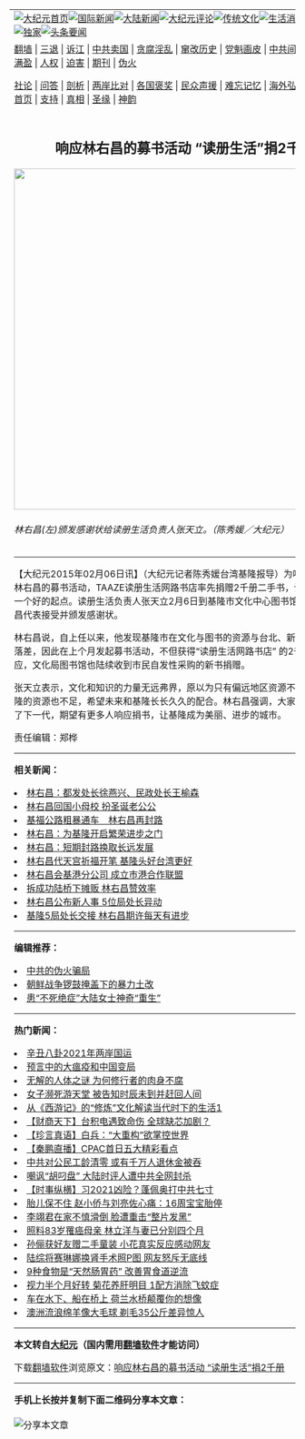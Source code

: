 <a name="1" id="1" target="_blank"></a><span id="1"></span>
<table align=center border="0"><tr><td colspan="2" VALIGN=TOP><a href="https://github.com/rzcqqb352/djy/blob/master/gb/nf1351518.md#1"><img src="https://raw.githubusercontent.com/rzcqqb352/www/master/t/djy/1.jpg" title="大纪元首页" alt="大纪元首页"></a><a href="https://github.com/rzcqqb352/djy/blob/master/gb/n24hr.md#1"><img src="https://raw.githubusercontent.com/rzcqqb352/www/master/t/djy/3.jpg" title="国际新闻" alt="国际新闻"></a><a href="https://github.com/rzcqqb352/djy/blob/master/gb/nsc413.md#1"><img src="https://raw.githubusercontent.com/rzcqqb352/www/master/t/djy/4.jpg" title="大陆新闻" alt="大陆新闻"></a><a href="https://github.com/rzcqqb352/djy/blob/master/gb/news392.md#1"><img src="https://raw.githubusercontent.com/rzcqqb352/www/master/t/djy/5.jpg" title="大纪元评论" alt="大纪元评论"></a><a href="https://github.com/rzcqqb352/djy/blob/master/gb/news2007.md#1"><img src="https://raw.githubusercontent.com/rzcqqb352/www/master/t/djy/6.jpg" title="传统文化" alt="传统文化"></a><a href="https://github.com/rzcqqb352/djy/blob/master/gb/news2008.md#1"><img src="https://raw.githubusercontent.com/rzcqqb352/www/master/t/djy/7.jpg" title="生活消费" alt="生活消费"></a><a href="https://github.com/rzcqqb352/djy/blob/master/gb/ncyule.md#1"><img src="https://raw.githubusercontent.com/rzcqqb352/www/master/t/djy/8.jpg" title="娱乐休闲" alt="娱乐休闲"></a><a href="https://github.com/rzcqqb352/djy/blob/master/gb/nsc1002.md#1"><img src="https://raw.githubusercontent.com/rzcqqb352/www/master/t/djy/9.jpg" title="健康" alt="健康"></a><a href="https://github.com/rzcqqb352/djy/blob/master/gb/nf6092.md#1"><img src="https://raw.githubusercontent.com/rzcqqb352/www/master/t/djy/10a.jpg" title="独家" alt="独家"></a><a href="https://github.com/rzcqqb352/djy/blob/master/gb/nf4514.md#1"><img src="https://raw.githubusercontent.com/rzcqqb352/www/master/t/djy/12a.jpg" title="头条要闻" alt="头条要闻"></a></td></tr>
<tr><td colspan="2" VALIGN=TOP><a target="_blank" href="https://github.com/rzcqqb352/www/blob/master/README.md?zsrh#1">翻墙</a> | <a target="_blank" href="https://github.com/rzcqqb352/djy/blob/master/gb/nf5657.md#1">三退</a> | <a target="_blank" href="https://github.com/rzcqqb352/djy/blob/master/gb/nf6124.md#1">诉江</a> | <a target="_blank" href="https://github.com/rzcqqb352/djy/blob/master/gb/nf1176117.md#1">中共卖国</a> | <a target="_blank" href="https://github.com/rzcqqb352/djy/blob/master/gb/nf5773.md#1">贪腐淫乱</a> | <a target="_blank" href="https://github.com/rzcqqb352/djy/blob/master/gb/nf1176115.md#1">窜改历史</a> | <a target="_blank" href="https://github.com/rzcqqb352/djy/blob/master/gb/nf1176107.md#1">党魁画皮</a> | <a target="_blank" href="https://github.com/rzcqqb352/djy/blob/master/gb/nf1320400.md#1">中共间谍</a> | <a target="_blank" href="https://github.com/rzcqqb352/djy/blob/master/gb/nf1176114.md#1">破坏传统</a> | <a target="_blank" href="https://github.com/rzcqqb352/ntdtv/blob/master/gb/prog447_1.md#1">恶贯满盈</a> | <a target="_blank" href="https://github.com/rzcqqb352/djy/blob/master/gb/ncid278.md#1">人权</a> | <a target="_blank" href="https://github.com/rzcqqb352/djy/blob/master/gb/nf1176111.md#1">迫害</a> | <a target="_blank" href="https://gitlab.com/szzdlab/mh-qikan/blob/master/README.md#1">期刊</a> | <a target="_blank" href="https://github.com/rzcqqb352/djy/blob/master/gb/nf5562.md#1">伪火</a></p><p><a target="_blank" href="https://github.com/rzcqqb352/djy/blob/master/gb/9p.md#1">社论</a> | <a target="_blank" href="https://github.com/rzcqqb352/djy/blob/master/gb/nf4378.md#1">问答</a> | <a target="_blank" href="https://github.com/rzcqqb352/djy/blob/master/gb/nf5792.md#1">剖析</a> | <a target="_blank" href="https://github.com/rzcqqb352/djy/blob/master/gb/nf5735.md#1">两岸比对</a> | <a target="_blank" href="https://github.com/rzcqqb352/djy/blob/master/gb/nf6119.md#1">各国褒奖</a> | <a target="_blank" href="https://github.com/rzcqqb352/djy/blob/master/gb/nf6120.md#1">民众声援</a> | <a target="_blank" href="https://github.com/rzcqqb352/djy/blob/master/gb/nf1188594.md#1">难忘记忆</a> | <a target="_blank" href="https://github.com/rzcqqb352/djy/blob/master/gb/nf3180.md#1">海外弘传</a> | <a target="_blank" href="https://github.com/rzcqqb352/djy/blob/master/gb/nf5410.md#1">万人上访</a> | <a target="_blank" href="https://github.com/rzcqqb352/www/blob/master/README.md?zsrh#1">平台首页</a> | <a target="_blank" href="https://github.com/rzcqqb352/djy/blob/master/gb/nf4386.md#1">支持</a> | <a target="_blank" href="https://github.com/rzcqqb352/djy/blob/master/gb/nf4389.md#1">真相</a> | <a target="_blank" href="https://github.com/rzcqqb352/djy/blob/master/gb/nf5790.md#1">圣缘</a> | <a target="_blank" href="https://github.com/rzcqqb352/djy/blob/master/gb/nf4786.md#1">神韵</a></td></tr>
<tr><td VALIGN=TOP width="626"><h2 align=center>响应林右昌的募书活动 “读册生活”捐2千册</h2>
<img width="600" src="https://i.epochtimes.com/assets/uploads/2015/02/1502060739582478-600x400.jpg" />
<h6>林右昌(左)颁发感谢状给读册生活负责人张天立。（陈秀媛／大纪元）
</h6>
<hr>
<p>【大纪元2015年02月06日讯】（大纪元记者陈秀媛台湾基隆报导）为响应基隆市长<ahref="https://github.com/rzcqqb352/djy/blob/master/gb/tag/%E6%9E%97%E5%8F%B3%E6%98%8C.md#1">林右昌</a>的募书活动，TAAZE读册生活网路书店率先捐赠2千册二手书，让募书活动有一个好的起点。读册生活负责人张天立2月6日到基隆市文化中心图书馆赠书，由林右昌代表接受并颁发感谢状。</p>
<p><ahref="https://github.com/rzcqqb352/djy/blob/master/gb/tag/%E6%9E%97%E5%8F%B3%E6%98%8C.md#1">林右昌</a>说，自上任以来，他发现基隆市在文化与图书的资源与台北、新北有着很大的落差，因此在上个月发起募书活动，不但获得“读册生活网路书店” 的2千册热烈响应，文化局图书馆也陆续收到市民自发性采购的新书捐赠。</p>
<p>张天立表示，文化和知识的力量无远弗界，原以为只有偏远地区资源不足，没想到基隆的资源也不足，希望未来和基隆长长久久的配合。林右昌强调，大家的努力都是为了下一代，期望有更多人响应捐书，让基隆成为美丽、进步的城市。</p>
<p>责任编辑：郑桦</p>

<hr>


<strong>相关新闻：</strong>
<li><a href="https://github.com/rzcqqb352/djy/blob/master/gb/14/12/22/n4324148.md#1">林右昌：都发处长徐燕兴、民政处长王榆森</a></li>
<li><a href="https://github.com/rzcqqb352/djy/blob/master/gb/14/12/24/n4325770.md#1">林右昌回国小母校 扮圣诞老公公</a></li>
<li><a href="https://github.com/rzcqqb352/djy/blob/master/gb/14/12/25/n4326641.md#1">基福公路粗暴通车　林右昌再封路</a></li>
<li><a href="https://github.com/rzcqqb352/djy/blob/master/gb/14/12/25/n4326651.md#1">林右昌：为基隆开启繁荣进步之门</a></li>
<li><a href="https://github.com/rzcqqb352/djy/blob/master/gb/14/12/27/n4328086.md#1">林右昌：短期封路换取长远发展</a></li>
<li><a href="https://github.com/rzcqqb352/djy/blob/master/gb/15/1/2/n4332641.md#1">林右昌代天宫祈福开笔  基隆头好台湾更好</a></li>
<li><a href="https://github.com/rzcqqb352/djy/blob/master/gb/15/1/5/n4334746.md#1">林右昌会基港分公司 成立巿港合作联盟</a></li>
<li><a href="https://github.com/rzcqqb352/djy/blob/master/gb/15/1/6/n4335636.md#1">拆成功陆桥下摊贩  林右昌赞效率</a></li>
<li><a href="https://github.com/rzcqqb352/djy/blob/master/gb/15/1/14/n4342298.md#1">林右昌公布新人事 5位局处长异动</a></li>
<li><a href="https://github.com/rzcqqb352/djy/blob/master/gb/15/1/16/n4344148.md#1">基隆5局处长交接  林右昌期许每天有进步</a></li>
<hr>


<strong>编辑推荐：</strong>
<li><a href="https://github.com/rzcqqb352/djy/blob/master/gb/16/1/21/n4622075.md?dfh#1" target="_blank">中共的伪火骗局</a></li><li><a href="https://github.com/tsiac2612/djy/blob/master/gb/18/6/17/n10491766.md#1" target="_blank">朝鲜战争锣鼓掩盖下的暴力土改</a></li><li><a href="https://github.com/tsiac2612/djy/blob/master/gb/15/11/5/n4566246.md#1" target="_blank">患“不死绝症”大陆女士神奇“重生”</a></li>
<hr>

<strong>热门新闻：</strong>
<li><a href="https://github.com/rzcqqb352/djy/blob/master/gb/21/2/22/n12767168.md#1">辛丑八卦2021年两岸国运</a></li>
<li><a href="https://github.com/rzcqqb352/djy/blob/master/gb/21/2/21/n12765804.md#1">预言中的大瘟疫和中国变局</a></li>
<li><a href="https://github.com/rzcqqb352/djy/blob/master/gb/21/1/24/n12709238.md#1">无解的人体之谜 为何修行者的肉身不腐</a></li>
<li><a href="https://github.com/rzcqqb352/djy/blob/master/gb/21/2/21/n12765309.md#1">女子濒死游天堂 被告知时辰未到并赶回人间</a></li>
<li><a href="https://github.com/rzcqqb352/djy/blob/master/gb/21/1/18/n12695468.md#1">从《西游记》的“修炼”文化解读当代时下的生活1</a></li>
<li><a href="https://github.com/rzcqqb352/djy/blob/master/gb/21/2/26/n12777597.md#1">【财商天下】台积电遇致命伤 全球缺芯加剧？</a></li>
<li><a href="https://github.com/rzcqqb352/djy/blob/master/gb/21/2/26/n12775805.md#1">【珍言真语】白兵：“大重构”欲掌控世界</a></li>
<li><a href="https://github.com/rzcqqb352/djy/blob/master/gb/21/2/26/n12777724.md#1">【秦鹏直播】CPAC首日五大精彩看点</a></li>
<li><a href="https://github.com/rzcqqb352/djy/blob/master/gb/21/2/25/n12775458.md#1">中共对公民工龄清零 或有千万人退休金被吞</a></li>
<li><a href="https://github.com/rzcqqb352/djy/blob/master/gb/21/2/25/n12775216.md#1">嘲讽“胡叼盘” 大陆时评人遭中共全网封杀</a></li>
<li><a href="https://github.com/rzcqqb352/djy/blob/master/gb/21/2/25/n12773336.md#1">【时事纵横】习2021凶险？蓬佩奥打中共七寸</a></li>
<li><a href="https://github.com/rzcqqb352/djy/blob/master/gb/21/2/26/n12775969.md#1">胎儿保不住 赵小侨与刘亮佐心痛：16周宝宝胎停</a></li>
<li><a href="https://github.com/rzcqqb352/djy/blob/master/gb/21/2/25/n12774018.md#1">李翊君在家不慎滑倒 脸遭重击“整片发黑”</a></li>
<li><a href="https://github.com/rzcqqb352/djy/blob/master/gb/21/2/25/n12775481.md#1">照料83岁罹癌母亲 林立洋与妻已分别四个月</a></li>
<li><a href="https://github.com/rzcqqb352/djy/blob/master/gb/21/2/24/n12773132.md#1">孙俪获好友赠二手童装 小花真实反应感动网友</a></li>
<li><a href="https://github.com/rzcqqb352/djy/blob/master/gb/21/2/25/n12775727.md#1">陆综将赛琳娜换肾手术照P图 网友怒斥无底线</a></li>
<li><a href="https://github.com/rzcqqb352/djy/blob/master/gb/21/2/24/n12772677.md#1">9种食物是“天然肠胃药” 改善胃食道逆流</a></li>
<li><a href="https://github.com/rzcqqb352/djy/blob/master/gb/21/2/25/n12775179.md#1">视力半个月好转 菊花养肝明目 1配方消除飞蚊症</a></li>
<li><a href="https://github.com/rzcqqb352/djy/blob/master/gb/21/2/26/n12776459.md#1">车在水下、船在桥上 荷兰水桥颠覆你的想像</a></li>
<li><a href="https://github.com/rzcqqb352/djy/blob/master/gb/21/2/26/n12776103.md#1">澳洲流浪绵羊像大毛球 剃毛35公斤差异惊人</a></li>
<hr>

<strong>本文转自<a href="https://www.epochtimes.com">大纪元</a>（国内需用<a href="https://github.com/rzcqqb352/www/blob/master/README.md#8">翻墙软件</a>才能访问）</strong><p>下载<a href="https://github.com/rzcqqb352/www/blob/master/README.md#8">翻墙软件</a>浏览原文：<a href="https://www.epochtimes.com/gb/15/2/6/n4360883.htm">响应林右昌的募书活动 “读册生活”捐2千册</a></p><hr>

<strong>手机上长按并复制下面二维码分享本文章：</strong><br><br><img src="https://chart.apis.google.com/chart?cht=qr&chs=240x240&choe=UTF-8&chld=M|2&chl=https://github.com/rzcqqb352/djy/blob/master/gb/15/2/6/n4360883.md%231" title="分享本文章"></td><td VALIGN=TOP><a href="https://github.com/rzcqqb352/djy/blob/master/gb/16/1/21/n4622075.md?dfh#1" target="_blank"><img src="https://raw.githubusercontent.com/rzcqqb352/djy/master/gb/300/wei-f1.jpg" title="中共的伪火骗局"  alt="中共的伪火骗局"></a><br><a href="https://github.com/rzcqqb352/www/blob/master/README.md?dfh#9" target="_blank"><img src="https://raw.githubusercontent.com/rzcqqb352/djy/master/gb/300/yong-h.jpg" title="永恒的见证"  alt="永恒的见证"></a><br><a href="https://github.com/rzcqqb352/djy/blob/master/gb/13/9/29/n3974789.md?dfh#1" target="_blank"><img src="https://raw.githubusercontent.com/rzcqqb352/djy/master/gb/300/shang-lnz.jpg" title="善良女子被中共投男牢"  alt="善良女子被中共投男牢"></a><br><a href="https://github.com/rzcqqb352/djy/blob/master/gb/16/3/16/n4663449.md?dfh#1" target="_blank"><img src="https://raw.githubusercontent.com/rzcqqb352/djy/master/gb/300/huo-z3.jpg" title="警卫目击活摘器官"  alt="警卫目击活摘器官"></a><br><a href="https://github.com/rzcqqb352/djy/blob/master/gb/16/8/7/n8177641.md?dfh#1" target="_blank"><img src="https://raw.githubusercontent.com/rzcqqb352/djy/master/gb/300/huo-z4.jpg" title="证人描述活摘恐怖"  alt="证人描述活摘恐怖"></a><br><a href="https://github.com/rzcqqb352/djy/blob/master/gb/10/4/19/n2881569.md?dfh#1" target="_blank"><img src="https://raw.githubusercontent.com/rzcqqb352/djy/master/gb/300/huo-z1.jpg" title="揭开活摘器官黑幕"  alt="揭开活摘器官黑幕"></a><br><a href="https://github.com/rzcqqb352/djy/blob/master/gb/10/11/7/n3077476.md?dfh#1" target="_blank"><img src="https://raw.githubusercontent.com/rzcqqb352/djy/master/gb/300/ma-ks.jpg" title="马克思的成魔之路"  alt="马克思的成魔之路"></a><br><a href="https://github.com/rzcqqb352/djy/blob/master/gb/14/6/9/n4173977.md?dfh#1" target="_blank"><img src="https://raw.githubusercontent.com/rzcqqb352/djy/master/gb/300/chang-zs.jpg" title="藏字石 蕴天机"  alt="藏字石 蕴天机"></a><br><a href="https://github.com/rzcqqb352/djy/blob/master/gb/18/5/10/n10381511.md?dfh#1" target="_blank"><img src="https://raw.githubusercontent.com/rzcqqb352/djy/master/gb/300/st1.jpg" title="关注3亿人三退"  alt="关注3亿人三退"></a><br><a href="https://github.com/rzcqqb352/djy/blob/master/gb/18/3/21/n10237682.md?dfh#1" target="_blank"><img src="https://raw.githubusercontent.com/rzcqqb352/djy/master/gb/300/jie-t.jpg" title="解体中共复兴中华"  alt="解体中共复兴中华"></a><br><a href="https://github.com/rzcqqb352/djy/blob/master/gb/9/2/9/n2422991.md?dfh#1" target="_blank"><img src="https://raw.githubusercontent.com/rzcqqb352/djy/master/gb/300/gao-zs.jpg" title="中共迫害良心律师"  alt="中共迫害良心律师"></a><br><a href="https://github.com/rzcqqb352/djy/blob/master/gb/18/12/9/n10900044.md?dfh#1" target="_blank"><img src="https://raw.githubusercontent.com/rzcqqb352/djy/master/gb/300/sj1.jpg" title="303万人举报江泽民"  alt="303万人举报江泽民"></a><br><a href="https://github.com/rzcqqb352/djy/blob/master/gb/18/8/28/n10672014.md?dfh#1" target="_blank"><img src="https://raw.githubusercontent.com/rzcqqb352/djy/master/gb/300/sj2.jpg" title="这些官员为何起诉江泽民"  alt="这些官员为何起诉江泽民"></a><br><a href="https://github.com/rzcqqb352/djy/blob/master/gb/8/12/18/n2367165.md?dfh#1" target="_blank"><img src="https://raw.githubusercontent.com/rzcqqb352/djy/master/gb/300/liangan.jpg" title="海峡两岸的强烈对比"  alt="海峡两岸的强烈对比"></a><br><a href="https://github.com/rzcqqb352/djy/blob/master/gb/15/12/10/n4593139.md?dfh#1" target="_blank"><img src="https://raw.githubusercontent.com/rzcqqb352/djy/master/gb/300/jia-ndzl.jpg" title="加拿大总理的贺信"  alt="加拿大总理的贺信"></a><br><a href="https://github.com/rzcqqb352/djy/blob/master/gb/11/6/17/n3289382.md?dfh#1" target="_blank"><img src="https://raw.githubusercontent.com/rzcqqb352/djy/master/gb/300/xiao-wd.jpg" title="探寻真相兼听则明"  alt="探寻真相兼听则明"></a><br><a href="https://github.com/rzcqqb352/djy/blob/master/gb/18/10/27/n10812623.md?dfh#1" target="_blank"><img src="https://raw.githubusercontent.com/rzcqqb352/djy/master/gb/300/yindu.jpg" title="印度媒体报道东方"  alt="印度媒体报道东方"></a><br><a href="https://github.com/rzcqqb352/djy/blob/master/gb/18/6/9/n10469652.md?dfh#1" target="_blank"><img src="https://raw.githubusercontent.com/rzcqqb352/djy/master/gb/300/xie-j.jpg" title="不一样的海外校园"  alt="不一样的海外校园"></a><br><a href="https://github.com/rzcqqb352/djy/blob/master/gb/7/4/5/n1669415.md?dfh#1" target="_blank"><img src="https://raw.githubusercontent.com/rzcqqb352/djy/master/gb/300/li-up.jpg" title="从大师到徒弟的传奇"  alt="从大师到徒弟的传奇"></a><br><a href="https://github.com/rzcqqb352/djy/blob/master/gb/17/5/26/n9191512.md?dfh#1" target="_blank"><img src="https://raw.githubusercontent.com/rzcqqb352/djy/master/gb/300/zfl2.jpg" title="亿万人与东方一本奇书"  alt="亿万人与东方一本奇书"></a><br><a href="https://github.com/rzcqqb352/djy/blob/master/gb/13/11/27/n4020290.md?dfh#1" target="_blank"><img src="https://raw.githubusercontent.com/rzcqqb352/djy/master/gb/300/zhen-h.jpg" title="大陆见不到的震撼场面"  alt="大陆见不到的震撼场面"></a><br><a href="https://github.com/rzcqqb352/djy/blob/master/gb/15/7/17/n4482910.md?dfh#1" target="_blank"><img src="https://raw.githubusercontent.com/rzcqqb352/djy/master/gb/300/dalu-sk.jpg" title="人心向善 大陆当初盛况"  alt="人心向善 大陆当初盛况"></a><br><a href="https://github.com/rzcqqb352/djy/blob/master/gb/19/1/5/n10955468.md?dfh#1" target="_blank"><img src="https://raw.githubusercontent.com/rzcqqb352/djy/master/gb/300/zfl1.jpg" title="追寻真理 这书讲什么"  alt="追寻真理 这书讲什么"></a><br><a href="https://github.com/rzcqqb352/www/blob/master/README.md?dfh#1" target="_blank"><img src="https://raw.githubusercontent.com/rzcqqb352/djy/master/gb/300/fq1.jpg" title="下载免费翻墙软件"  alt="下载免费翻墙软件"></a><br></td></tr></table>
